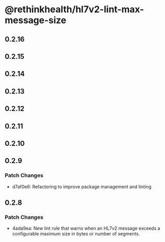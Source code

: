 # @rethinkhealth/hl7v2-lint-max-message-size

## 0.2.16

## 0.2.15

## 0.2.14

## 0.2.13

## 0.2.12

## 0.2.11

## 0.2.10

## 0.2.9

### Patch Changes

- d7af0e6: Refactoring to improve package management and linting

## 0.2.8

### Patch Changes

- 4ada9ea: New lint rule that warns when an HL7v2 message exceeds a configurable maximum size in bytes or number of segments.
